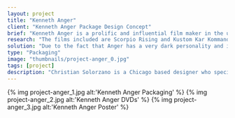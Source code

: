```yaml
---
layout: project
title: "Kenneth Anger"
client: "Kenneth Anger Package Design Concept"
brief: "Kenneth Anger is a prolific and influential film maker in the underground avant-garde film scene. His films have been the subject of controversy throughout his life and have influenced directors such as Martin Scorcese and John Waters. The purpose of this project was to create packaging for a set of Anger films and design the package in a way that combines Anger's personality and taste into a single object."
research: "The films included are Scorpio Rising and Kustom Kar Kommandos. The biggest source of inspiration was watching these films numerous types and also reading several biographies on Kenneth Anger. After obtaining a tone and mood, it was easy to start creating concepts."
solution: "Due to the fact that Anger has a very dark personality and is fascinated with the occult and subliminal messages, I chose to use strong colors to evoke a sense of urgency and importance. Because most of Anger's work is open to interpretation, I decided to stay away from forcing any opinions upon the audience and allowing Anger's work to speak for itself."
type: "Packaging"
image: "thumbnails/project-anger_0.jpg"
tags: [project]
description: "Christian Solorzano is a Chicago based designer who specializes in creating identities, design systems, interfaces, and thoughtful ideas for diverse audiences."
---
```


{% img project-anger_1.jpg alt:'Kenneth Anger Packaging' %}
{% img project-anger_2.jpg alt:'Kenneth Anger DVDs' %}
{% img project-anger_3.jpg alt:'Kenneth Anger Poster' %}



